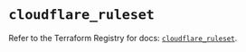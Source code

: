 # `cloudflare_ruleset`

Refer to the Terraform Registry for docs: [`cloudflare_ruleset`](https://registry.terraform.io/providers/cloudflare/cloudflare/4.49.1/docs/resources/ruleset).
